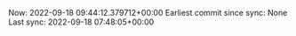 Now: 2022-09-18 09:44:12.379712+00:00 Earliest commit since sync: None Last sync: 2022-09-18 07:48:05+00:00
